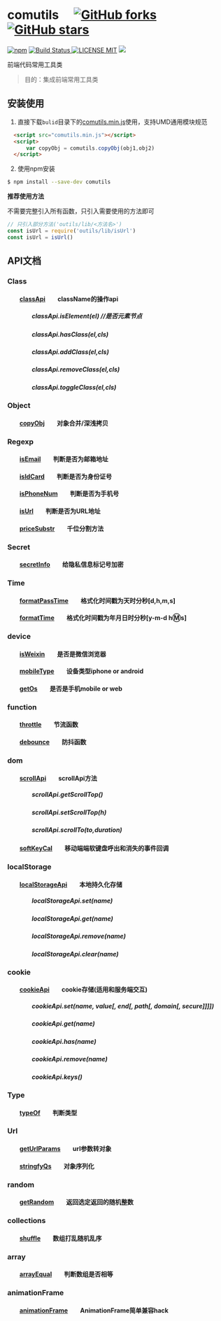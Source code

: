 # comutils &emsp;[![GitHub forks](https://img.shields.io/github/forks/zhangkun-Jser/spanner.js.svg?style=social&label=Fork)](https://www.npmjs.com/package/comutils)[![GitHub stars](https://img.shields.io/github/stars/zhangkun-Jser/spanner.js.svg?style=social&label=Stars)](https://www.npmjs.com/package/comutils)
[![npm](https://img.shields.io/npm/dw/zhangkun-Jser/spanner.js.svg)]()
[![Build Status](https://img.shields.io/appveyor/ci/gruntjs/grunt/master.svg) ![LICENSE MIT](https://img.shields.io/npm/l/express.svg)](https://www.npmjs.com/package/comutils) ![](https://img.shields.io/npm/v/comutils.svg)

 
前端代码常用工具类  

> 目的：集成前端常用工具类

## 安装使用

1. 直接下载`bulid`目录下的[comutils.min.js](https://github.com/zhangkun-Jser/spanner.js/blob/master/build/comutils.min.js)使用，支持UMD通用模块规范  

``` html
  <script src="comutils.min.js"></script>
  <script>
      var copyObj = comutils.copyObj(obj1,obj2)
  </script>
```

2. 使用npm安装
``` bash
$ npm install --save-dev comutils
```

**推荐使用方法**  

不需要完整引入所有函数，只引入需要使用的方法即可
``` javascript
// 只引入部分方法('outils/lib/<方法名>')
const isUrl = require('outils/lib/isUrl')
const isUrl = isUrl()
```

## API文档
### Class
#### &emsp;&emsp;[classApi][classApi]&emsp;&emsp;className的操作api
##### &emsp;&emsp;&emsp;&emsp;classApi.isElement(el) //是否元素节点
##### &emsp;&emsp;&emsp;&emsp;classApi.hasClass(el,cls)
##### &emsp;&emsp;&emsp;&emsp;classApi.addClass(el,cls)
##### &emsp;&emsp;&emsp;&emsp;classApi.removeClass(el,cls)
##### &emsp;&emsp;&emsp;&emsp;classApi.toggleClass(el,cls)

### Object  
#### &emsp;&emsp;[copyObj][copyObj]&emsp;&emsp;对象合并/深浅拷贝

### Regexp  
#### &emsp;&emsp;[isEmail][isEmail]&emsp;&emsp;判断是否为邮箱地址 
#### &emsp;&emsp;[isIdCard][isIdCard]&emsp;&emsp;判断是否为身份证号
#### &emsp;&emsp;[isPhoneNum][isPhoneNum]&emsp;&emsp;判断是否为手机号  
#### &emsp;&emsp;[isUrl][isUrl]&emsp;&emsp;判断是否为URL地址
#### &emsp;&emsp;[priceSubstr][priceSubstr]&emsp;&emsp;千位分割方法

### Secret
#### &emsp;&emsp;[secretInfo][secretInfo]&emsp;&emsp;给隐私信息标记号加密

### Time  
#### &emsp;&emsp;[formatPassTime][formatPassTime]&emsp;&emsp;格式化时间戳为天时分秒[d,h,m,s]
#### &emsp;&emsp;[formatTime][formatTime]&emsp;&emsp;格式化时间戳为年月日时分秒[y-m-d h:m:s]

### device  
#### &emsp;&emsp;[isWeixin][isWeixin]&emsp;&emsp;是否是微信浏览器
#### &emsp;&emsp;[mobileType][mobileType]&emsp;&emsp;设备类型iphone or android
#### &emsp;&emsp;[getOs][getOs]&emsp;&emsp;是否是手机mobile or web

### function  
#### &emsp;&emsp;[throttle][throttle]&emsp;&emsp;节流函数
#### &emsp;&emsp;[debounce][debounce]&emsp;&emsp;防抖函数

### dom
#### &emsp;&emsp;[scrollApi][scrollApi]&emsp;&emsp;scrollApi方法
##### &emsp;&emsp;&emsp;&emsp;scrollApi.getScrollTop()
##### &emsp;&emsp;&emsp;&emsp;scrollApi.setScrollTop(h)
##### &emsp;&emsp;&emsp;&emsp;scrollApi.scrollTo(to,duration)
#### &emsp;&emsp;[softKeyCal][softKeyCal]&emsp;&emsp;移动端端软键盘呼出和消失的事件回调

### localStorage
#### &emsp;&emsp;[localStorageApi][localStorageApi]&emsp;&emsp;本地持久化存储
##### &emsp;&emsp;&emsp;&emsp;localStorageApi.set(name)
##### &emsp;&emsp;&emsp;&emsp;localStorageApi.get(name)
##### &emsp;&emsp;&emsp;&emsp;localStorageApi.remove(name)
##### &emsp;&emsp;&emsp;&emsp;localStorageApi.clear(name)

### cookie
#### &emsp;&emsp;[cookieApi][cookieApi]&emsp;&emsp;cookie存储(适用和服务端交互)
##### &emsp;&emsp;&emsp;&emsp;cookieApi.set(name, value[, end[, path[, domain[, secure]]]])
##### &emsp;&emsp;&emsp;&emsp;cookieApi.get(name)
##### &emsp;&emsp;&emsp;&emsp;cookieApi.has(name)
##### &emsp;&emsp;&emsp;&emsp;cookieApi.remove(name)
##### &emsp;&emsp;&emsp;&emsp;cookieApi.keys()

### Type
#### &emsp;&emsp;[typeOf][typeOf]&emsp;&emsp;判断类型

### Url
#### &emsp;&emsp;[getUrlParams][getUrlParams]&emsp;&emsp;url参数转对象
#### &emsp;&emsp;[stringfyQs][stringfyQs]&emsp;&emsp;对象序列化

### random 
#### &emsp;&emsp;[getRandom][getRandom]&emsp;&emsp;返回选定返回的随机整数

### collections 
#### &emsp;&emsp;[shuffle][shuffle]&emsp;&emsp;数组打乱随机乱序

### array 
#### &emsp;&emsp;[arrayEqual][arrayEqual]&emsp;&emsp;判断数组是否相等

### animationFrame 
#### &emsp;&emsp;[animationFrame][animationFrame]&emsp;&emsp;AnimationFrame简单兼容hack

[arrayEqual]:https://github.com/zhangkun-Jser/spanner.js/blob/master/src/arrayEqual.js
[animationFrame]:https://github.com/zhangkun-Jser/spanner.js/blob/master/src/animationFrame/animationFrame.js
[getRandom]:https://github.com/zhangkun-Jser/spanner.js/blob/master/src/random/getRandom.js
[shuffle]:https://github.com/zhangkun-Jser/spanner.js/blob/master/src/collections/shuffle.js
[throttle]:https://github.com/zhangkun-Jser/spanner.js/blob/master/src/function/throttle.js
[debounce]:https://github.com/zhangkun-Jser/spanner.js/blob/master/src/function/debounce.js
[scrollApi]:https://github.com/zhangkun-Jser/spanner.js/blob/master/src/dom/scrollApi.js
[softKeyCal]:https://github.com/zhangkun-Jser/spanner.js/blob/master/src/dom/softKeyCal.js
[isWeixin]:https://github.com/zhangkun-Jser/spanner.js/blob/master/src/device/isWeixin.js
[mobileType]:https://github.com/zhangkun-Jser/spanner.js/blob/master/src/device/mobileType.js
[getOs]:https://github.com/zhangkun-Jser/spanner.js/blob/master/src/device/getOs.js
[secretInfo]:https://github.com/zhangkun-Jser/spanner.js/blob/master/src/secret/secretInfo.js
[typeOf]:https://github.com/zhangkun-Jser/spanner.js/blob/master/src/type/typeOf.js
[classApi]:https://github.com/zhangkun-Jser/spanner.js/blob/master/src/class/classApi.js
[copyObj]:https://github.com/zhangkun-Jser/spanner.js/blob/master/src/object/copyObj.js
[isEmail]:https://github.com/zhangkun-Jser/spanner.js/blob/master/src/regexp/isEmail.js
[isIdCard]:https://github.com/zhangkun-Jser/spanner.js/blob/master/src/regexp/isIdCard.js
[isPhoneNum]:https://github.com/zhangkun-Jser/spanner.js/blob/master/src/regexp/isPhoneNum.js
[isUrl]:https://github.com/zhangkun-Jser/spanner.js/blob/master/src/regexp/isUrl.js
[priceSubstr]:https://github.com/zhangkun-Jser/spanner.js/blob/master/src/regexp/priceSubstr.js
[formatPassTime]:https://github.com/zhangkun-Jser/spanner.js/blob/master/src/time/formatPassTime.js
[formatTime]:https://github.com/zhangkun-Jser/spanner.js/blob/master/src/time/formatTime.js
[getUrlParams]:https://github.com/zhangkun-Jser/spanner.js/blob/master/src/url/getUrlParams.js
[stringfyQs]:https://github.com/zhangkun-Jser/spanner.js/blob/master/src/url/stringfyQs.js
[localStorageApi]:https://github.com/zhangkun-Jser/spanner.js/blob/master/src/stroge/localStorage.js
[cookieApi]:https://github.com/zhangkun-Jser/spanner.js/blob/master/src/cookie/cookie.js
